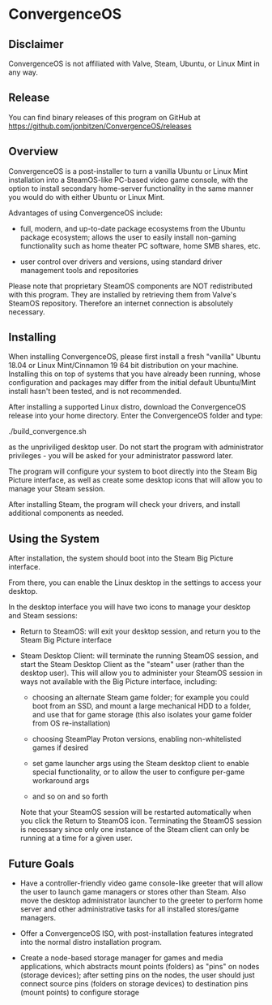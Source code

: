 # ConvergenceOS

## Disclaimer

ConvergenceOS is not affiliated with Valve, Steam, Ubuntu, or Linux Mint in any way. 

## Release

You can find binary releases of this program on GitHub at https://github.com/jonbitzen/ConvergenceOS/releases

## Overview

ConvergenceOS is a post-installer to turn a vanilla Ubuntu or Linux Mint installation into a SteamOS-like PC-based video game console, with the option to install secondary home-server functionality in the same manner you would do with either Ubuntu or Linux Mint.

Advantages of using ConvergenceOS include:

 - full, modern, and up-to-date package ecosystems from the Ubuntu package ecosystem; allows the user to easily install non-gaming functionality such as home theater PC software, home SMB shares, etc.

 - user control over drivers and versions, using standard driver management  tools and repositories

Please note that proprietary SteamOS components are NOT redistributed with this program.  They are installed by retrieving them from Valve's SteamOS repository.  Therefore an internet connection is absolutely necessary.

## Installing

When installing ConvergenceOS, please first install a fresh "vanilla" Ubuntu 18.04 or Linux Mint/Cinnamon 19 64 bit distribution on your machine.  Installing this on top of systems that you have already been running, whose configuration and packages may differ from the initial default Ubuntu/Mint install hasn't been tested, and is not recommended.

After installing a supported Linux distro, download the ConvergenceOS release into your home directory.  Enter the ConvergenceOS folder and type:

./build_convergence.sh

as the unpriviliged desktop user.  Do not start the program with administrator privileges - you will be asked for your administrator password later.

The program will configure your system to boot directly into the Steam Big Picture interface, as well as create some desktop icons that will allow you to manage your Steam session.

After installing Steam, the program will check your drivers, and install additional components as needed.

## Using the System

After installation, the system should boot into the Steam Big Picture interface.

From there, you can enable the Linux desktop in the settings to access your desktop.

In the desktop interface you will have two icons to manage your desktop and Steam sessions:

 * Return to SteamOS:  will exit your desktop session, and return you to the Steam Big Picture interface	

 * Steam Desktop Client:  will terminate the running SteamOS session, and start the Steam Desktop Client as the "steam" user (rather than the desktop user).  This will allow you to administer your SteamOS session in ways not available with the Big Picture interface, including:

	* choosing an alternate Steam game folder; for example you could boot from an SSD, and mount a large mechanical HDD to a folder, and use that for game storage (this also isolates your game folder from OS re-installation)

	* choosing SteamPlay Proton versions, enabling non-whitelisted games if desired

	* set game launcher args using the Steam desktop client to enable special functionality, or to allow the user to configure per-game workaround args

	* and so on and so forth

   Note that your SteamOS session will be restarted automatically when you click the Return to SteamOS icon.  Terminating the SteamOS session is necessary since only one instance of the Steam client can only be running at a time for a given user.
   

## Future Goals

 * Have a controller-friendly video game console-like greeter that will allow the user to launch game managers or stores other than Steam.  Also move the desktop administrator launcher to the greeter to perform home server and other   administrative tasks for all installed stores/game managers.

 * Offer a ConvergenceOS ISO, with post-installation features integrated into the normal distro installation program.
 
 * Create a node-based storage manager for games and media applications, which abstracts mount points (folders) as "pins" on nodes (storage devices); after setting pins on the nodes, the user should just connect source pins (folders on storage devices) to destination pins (mount points) to configure storage



